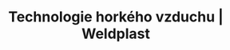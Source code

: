 ---
Link: "file:/Users/vinayakpatel/Downloads/www.weldplast.cz/sk/produkty/technologie-horkeho-vzduchu/ohrivace-lhs/technologie-horkeho-vzduchu-ohrivace-lhs-lhs-21"
product_name: "null"
product_id: "null"
title: "Technologie horkého vzduchu | Weldplast"
product_desc: ""
product_specs: ""
product_downloads: ""
href: ""
accessories: ""
similar_products: ""
---